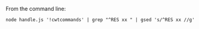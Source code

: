 From the command line:

```
node handle.js '!cwtcommands' | grep "^RES xx " | gsed 's/^RES xx //g'
```

